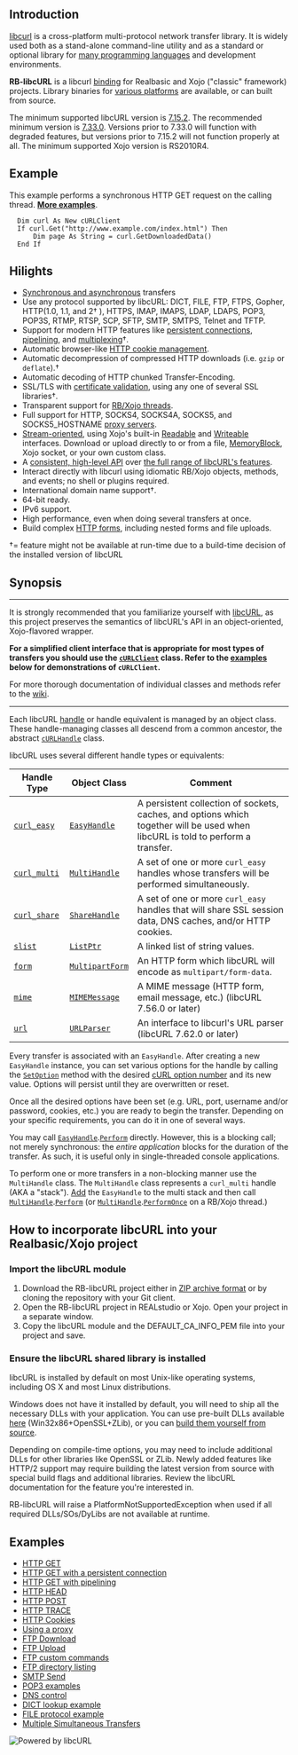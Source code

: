 ## Introduction
[libcurl](http://curl.haxx.se/libcurl/c/libcurl.html) is a cross-platform multi-protocol network transfer library. It is widely used both as a stand-alone command-line utility and as a standard or optional library for [many programming languages](http://curl.haxx.se/libcurl/bindings.html) and development environments.

**RB-libcURL** is a libcurl [binding](http://en.wikipedia.org/wiki/Language_binding) for Realbasic and Xojo ("classic" framework) projects. Library binaries for [various platforms](http://curl.haxx.se/download.html) are available, or can built from source. 

The minimum supported libcURL version is [7.15.2](https://github.com/charonn0/RB-libcURL/wiki/libcURL.IsAvailable). The recommended minimum version is [7.33.0](https://curl.haxx.se/changes.html#7_33_0). Versions prior to 7.33.0 will function with degraded features, but versions prior to 7.15.2 will not function properly at all. The minimum supported Xojo version is RS2010R4.

## Example
This example performs a synchronous HTTP GET request on the calling thread. [**More examples**](https://github.com/charonn0/RB-libcURL/wiki#examples).
```vbnet
  Dim curl As New cURLClient
  If curl.Get("http://www.example.com/index.html") Then 
      Dim page As String = curl.GetDownloadedData()
  End If
```
## Hilights
* [Synchronous and asynchronous](https://github.com/charonn0/RB-libcURL/wiki/Synchronous-vs.-Asynchronous-methods) transfers 
* Use any protocol supported by libcURL: DICT, FILE, FTP, FTPS, Gopher, HTTP(1.0, 1.1, and 2† ), HTTPS, IMAP, IMAPS, LDAP, LDAPS, POP3, POP3S, RTMP, RTSP, SCP, SFTP, SMTP, SMTPS, Telnet and TFTP.
* Support for modern HTTP features like [persistent connections](https://github.com/charonn0/RB-libcURL/wiki/libcURL.EasyHandle.AutoDisconnect), [pipelining](https://github.com/charonn0/RB-libcURL/wiki/libcURL.MultiHandle.HTTPPipelining), and [multiplexing](https://github.com/charonn0/RB-libcURL/wiki/libcURL.MultiHandle.HTTPMultiplexing)†.
* Automatic browser-like [HTTP cookie management](https://github.com/charonn0/RB-libcURL/wiki/libcURL.CookieEngine).
* Automatic decompression of compressed HTTP downloads (i.e. `gzip` or `deflate`).†
* Automatic decoding of HTTP chunked Transfer-Encoding.
* SSL/TLS with [certificate validation](https://github.com/charonn0/RB-libcURL/wiki/libcURL.EasyHandle.Secure), using any one of several SSL libraries†.
* Transparent support for [RB/Xojo threads](https://github.com/charonn0/RB-libcURL/wiki/libcURL.MultiHandle.PerformOnce).
* Full support for HTTP, SOCKS4, SOCKS4A, SOCKS5, and SOCKS5_HOSTNAME [proxy servers](https://github.com/charonn0/RB-libcURL/wiki/libcURL.ProxyEngine).
* [Stream-oriented](https://github.com/charonn0/RB-libcURL/wiki/libcURL.cURLManager.Perform), using Xojo's built-in [Readable](http://docs.xojo.com/index.php/Readable) and [Writeable](http://docs.xojo.com/index.php/Writeable) interfaces. Download or upload directly to or from a file, [MemoryBlock](http://www.boredomsoft.org/string-building-in-realbasic.bs), Xojo socket, or your own custom class.
* A [consistent, high-level API](https://github.com/charonn0/RB-libcURL/wiki/libcURL.cURLClient) over [the full range of libcURL's features](https://github.com/charonn0/RB-libcURL/wiki/libcURL.EasyHandle).
* Interact directly with libcurl using idiomatic RB/Xojo objects, methods, and events; no shell or plugins required.
* International domain name support†.
* 64-bit ready.
* IPv6 support.
* High performance, even when doing several transfers at once.
* Build complex [HTTP forms](https://github.com/charonn0/RB-libcURL/wiki/libcURL.MultipartForm), including nested forms and file uploads.

†= feature might not be available at run-time due to a build-time decision of the installed version of libcURL

## Synopsis

***
It is strongly recommended that you familiarize yourself with [libcURL](http://curl.haxx.se/libcurl/c/libcurl-tutorial.html), as this project preserves the semantics of libcURL's API in an object-oriented, Xojo-flavored wrapper. 

**For a simplified client interface that is appropriate for most types of transfers you should use the [`cURLClient`](https://github.com/charonn0/RB-libcURL/wiki/libcURL.cURLClient) class. Refer to the [examples](https://github.com/charonn0/RB-libcURL/wiki/Home#examples) below for demonstrations of `cURLClient`.**

For more thorough documentation of individual classes and methods refer to the [wiki](https://github.com/charonn0/RB-libcURL/wiki).

***

Each libcURL [handle](https://en.wikipedia.org/wiki/Handle_%28computing%29) or handle equivalent is managed by an object class. These handle-managing classes all descend from a common ancestor, the abstract [`cURLHandle`](https://github.com/charonn0/RB-libcURL/wiki/libcURL.cURLHandle) class. 

libcURL uses several different handle types or equivalents:

|Handle Type|Object Class|Comment|
|-----------|------------|-------|
|[`curl_easy`](http://curl.haxx.se/libcurl/c/libcurl-easy.html)|[`EasyHandle`](https://github.com/charonn0/RB-libcURL/wiki/libcURL.EasyHandle)|A persistent collection of sockets, caches, and options which together will be used when libcURL is told to perform a transfer.| 
|[`curl_multi`](http://curl.haxx.se/libcurl/c/libcurl-multi.html)|[`MultiHandle`](https://github.com/charonn0/RB-libcURL/wiki/libcURL.MultiHandle)|A set of one or more `curl_easy` handles whose transfers will be performed simultaneously.|
|[`curl_share`](http://curl.haxx.se/libcurl/c/libcurl-share.html)|[`ShareHandle`](https://github.com/charonn0/RB-libcURL/wiki/libcURL.ShareHandle)|A set of one or more `curl_easy` handles that will share SSL session data, DNS caches, and/or HTTP cookies.|
|[`slist`](http://curl.haxx.se/libcurl/c/curl_slist_append.html)|[`ListPtr`](https://github.com/charonn0/RB-libcURL/wiki/libcURL.ListPtr)|A linked list of string values.|
|[`form`](http://curl.haxx.se/libcurl/c/curl_formadd.html)|[`MultipartForm`](https://github.com/charonn0/RB-libcURL/wiki/libcURL.MultipartForm)|An HTTP form which libcURL will encode as `multipart/form-data`.|
|[`mime`](https://curl.haxx.se/libcurl/c/curl_mime_init.html)|[`MIMEMessage`](https://github.com/charonn0/RB-libcURL/wiki/libcURL.MIMEMessage)|A MIME message (HTTP form, email message, etc.) (libcURL 7.56.0 or later)|
|[`url`](https://curl.haxx.se/libcurl/c/curl_url.html)|[`URLParser`](https://github.com/charonn0/RB-libcURL/wiki/libcURL.URLParser)|An interface to libcurl's URL parser (libcURL 7.62.0 or later)|

Every transfer is associated with an `EasyHandle`. After creating a new `EasyHandle` instance, you can set various options for the handle by calling the [`SetOption`](https://github.com/charonn0/RB-libcURL/wiki/libcURL.EasyHandle.SetOption) method with the desired [cURL option number](http://curl.haxx.se/libcurl/c/curl_easy_setopt.html) and its new value. Options will persist until they are overwritten or reset.

Once all the desired options have been set (e.g. URL, port, username and/or password, cookies, etc.) you are ready to begin the transfer. Depending on your specific requirements, you can do it in one of several ways. 

You may call [`EasyHandle`](https://github.com/charonn0/RB-libcURL/wiki/libcURL.EasyHandle).[`Perform`](https://github.com/charonn0/RB-libcURL/wiki/libcURL.EasyHandle.Perform) directly. However, this is a blocking call; not merely synchronous: the _entire application_ blocks for the duration of the transfer. As such, it is useful only in single-threaded console applications.

To perform one or more transfers in a non-blocking manner use the `MultiHandle` class. The `MultiHandle` class represents a `curl_multi` handle (AKA a "stack"). [Add](https://github.com/charonn0/RB-libcURL/wiki/libcURL.MultiHandle.AddItem) the `EasyHandle` to the multi stack and then call [`MultiHandle`](https://github.com/charonn0/RB-libcURL/wiki/libcURL.MultiHandle).[`Perform`](https://github.com/charonn0/RB-libcURL/wiki/libcURL.MultiHandle.Perform) (or [`MultiHandle`](https://github.com/charonn0/RB-libcURL/wiki/libcURL.MultiHandle).[`PerformOnce`](https://github.com/charonn0/RB-libcURL/wiki/libcURL.MultiHandle.PerformOnce) on a RB/Xojo thread.)

## How to incorporate libcURL into your Realbasic/Xojo project
### Import the libcURL module
1. Download the RB-libcURL project either in [ZIP archive format](https://github.com/charonn0/RB-libcURL/archive/master.zip) or by cloning the repository with your Git client.
2. Open the RB-libcURL project in REALstudio or Xojo. Open your project in a separate window.
3. Copy the libcURL module and the DEFAULT_CA_INFO_PEM file into your project and save.

### Ensure the libcURL shared library is installed
libcURL is installed by default on most Unix-like operating systems, including OS X and most Linux distributions. 

Windows does not have it installed by default, you will need to ship all the necessary DLLs with your application. You can use pre-built DLLs available [here](http://curl.haxx.se/gknw.net/7.40.0/dist-w32/curl-7.40.0-devel-mingw32.zip) (Win32x86+OpenSSL+ZLib), or you can [build them yourself from source](https://github.com/blackrosezy/build-libcurl-windows). 

Depending on compile-time options, you may need to include additional DLLs for other libraries like OpenSSL or ZLib. Newly added features like HTTP/2 support may require building the latest version from source with special build flags and additional libraries. Review the libcURL documentation for the feature you're interested in.

RB-libcURL will raise a PlatformNotSupportedException when used if all required DLLs/SOs/DyLibs are not available at runtime. 

## Examples
* [HTTP GET](https://github.com/charonn0/RB-libcURL/wiki/HTTP-GET-Example)
* [HTTP GET with a persistent connection](https://github.com/charonn0/RB-libcURL/wiki/HTTP-persistent-connection-example)
* [HTTP GET with pipelining](https://github.com/charonn0/RB-libcURL/wiki/HTTP-Pipelining-Example)
* [HTTP HEAD](https://github.com/charonn0/RB-libcURL/wiki/HTTP-HEAD-Example)
* [HTTP POST](https://github.com/charonn0/RB-libcURL/wiki/HTTP-POST-Example)
* [HTTP TRACE](https://github.com/charonn0/RB-libcURL/wiki/HTTP-TRACE-Example)
* [HTTP Cookies](https://github.com/charonn0/RB-libcURL/wiki/HTTP-Cookies-Example)
* [Using a proxy](https://github.com/charonn0/RB-libcURL/wiki/Proxying-Example)
* [FTP Download](https://github.com/charonn0/RB-libcURL/wiki/FTP-Download-Example)
* [FTP Upload](https://github.com/charonn0/RB-libcURL/wiki/FTP-Upload-Example)
* [FTP custom commands](https://github.com/charonn0/RB-libcURL/wiki/FTP-custom-commands)
* [FTP directory listing](https://github.com/charonn0/RB-libcURL/wiki/FTP-Directory-Listing-Example)
* [SMTP Send](https://github.com/charonn0/RB-libcURL/wiki/SMTP-Example)
* [POP3 examples](https://github.com/charonn0/RB-libcURL/wiki/POP3-Examples)
* [DNS control](https://github.com/charonn0/RB-libcURL/wiki/DNS-Example)
* [DICT lookup example](https://github.com/charonn0/RB-libcURL/wiki/DICT-example)
* [FILE protocol example](https://github.com/charonn0/RB-libcURL/wiki/FILE-protocol-example)
* [Multiple Simultaneous Transfers](https://github.com/charonn0/RB-libcURL/wiki/Multiple-Simultaneous-Transfers)

![Powered by libcURL](https://raw.githubusercontent.com/wiki/charonn0/RB-libcURL/powered_by_curl7.gif)
